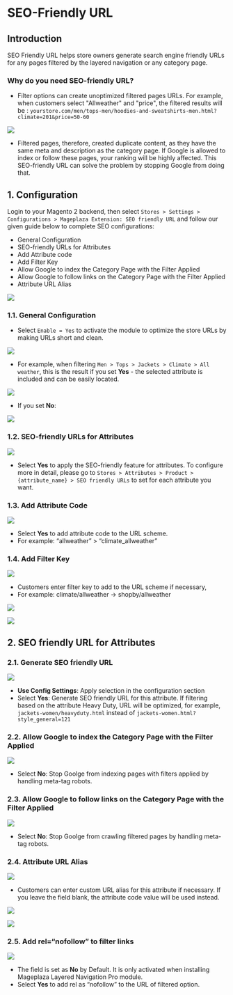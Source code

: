 # SEO-Friendly URL

## Introduction

SEO Friendly URL helps store owners generate search engine friendly URLs for any pages filtered by the layered navigation or any category page.

### Why do you need SEO-friendly URL?

- Filter options can create unoptimized filtered pages URLs. For example, when customers select "Allweather" and "price", the filtered results will be : `yourstore.com/men/tops-men/hoodies-and-sweatshirts-men.html?climate=201&price=50-60`

![](https://i.imgur.com/Q1MTDFO.png)

- Filtered pages, therefore, created duplicate content, as they have the same meta and description as the category page. If Google is allowed to index or follow these pages, your ranking will be highly affected. This SEO-friendly URL can solve the problem by stopping Google from doing that.

## 1. Configuration
Login to your Magento 2 backend, then select `Stores > Settings > Configurations > Mageplaza Extension: SEO friendly URL` and follow our given guide below to complete SEO configurations:

- General Configuration
- SEO-friendly URLs for Attributes
- Add Attribute code
- Add Filter Key
- Allow Google to index the Category Page with the Filter Applied
- Allow Google to follow links on the Category Page with the Filter Applied
- Attribute URL Alias

![](https://i.imgur.com/itPUR52.png)

### 1.1. General Configuration
- Select `Enable = Yes` to activate the module to optimize the store URLs by making URLs short and clean. 

![](https://i.imgur.com/OT7rOrZ.png)

- For example, when filtering `Men > Tops > Jackets > Climate > All weather`, this is the result if you set **Yes** - the selected attribute is included and can be easily located.

![](https://i.imgur.com/8opXwuc.png)

- If you set **No**:

![](https://i.imgur.com/uB8At6R.png)

### 1.2. SEO-friendly URLs for Attributes

![](https://i.imgur.com/QApm938.png)

- Select **Yes** to apply the SEO-friendly feature for attributes. To configure more in detail, please go to `Stores > Attributes > Product > {attribute_name} > SEO friendly URLs` to set for each attribute you want. 

### 1.3. Add Attribute Code

![](https://i.imgur.com/rMyIuWV.png)

- Select **Yes** to add attribute code to the URL scheme.
- For example: “allweather” > “climate_allweather”

### 1.4. Add Filter Key

![](https://i.imgur.com/Ddw2n27.png)

- Customers enter filter key to add to the URL scheme if necessary,
- For example: climate/allweather -> shopby/allweather

![](https://i.imgur.com/Kxee4JL.png)

![](https://i.imgur.com/oFp62Qr.png)

## 2. SEO friendly URL for Attributes

### 2.1. Generate SEO friendly URL

![](https://i.imgur.com/8M4FUVU.png)

- **Use Config Settings**: Apply selection in the configuration section
- Select **Yes**: Generate SEO friendly URL for this attribute. If filtering based on the attribute Heavy Duty, URL will be optimized, for example, `jackets-women/heavyduty.html` instead of `jackets-women.html?style_general=121`

### 2.2. Allow Google to index the Category Page with the Filter Applied

![](https://i.imgur.com/bZ1o1tF.png)

- Select **No**: Stop Goolge from indexing pages with filters applied by handling meta-tag robots.

### 2.3. Allow Google to follow links on the Category Page with the Filter Applied 

![]([https://i.imgur.com/Qw6BJYY.png](https://i.imgur.com/oOIbzAY.png))

- Select **No**: Stop Goolge from crawling filtered pages by handling meta-tag robots.

### 2.4. Attribute URL Alias

![](https://i.imgur.com/Fb8QFk6.png)

- Customers can enter custom URL alias for this attribute if necessary. If you leave the field blank, the attribute code value will be used instead.

![](https://i.imgur.com/VOyZNkU.png)

![](https://i.imgur.com/DGfGY1L.png)

### 2.5. Add rel=“nofollow” to filter links

![](https://i.imgur.com/DHLWxBY.png)

- The field is set as **No** by Default. It is only activated when installing Mageplaza Layered Navigation Pro module. 
- Select **Yes** to add rel as “nofollow” to the URL of filtered option.
